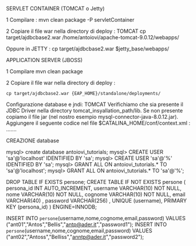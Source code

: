SERVLET CONTAINER  (TOMCAT o Jetty)

1 Compilare :
  mvn clean package -P servletContainer

2 Copiare il file war nella directory di deploy :
  TOMCAT
   cp target/ajdbcbase2.war /home/antoiovi/apache-tomcat-9.0.12/webapps/

 Oppure in JETTY :
   cp target/ajdbcbase2.war $jetty_base/webapps/

 APPLICATION SERVER (JBOSS)

  1 Compilare
    mvn clean package

  2 Copiare il file war nella directory di deploy :

    cp target/ajdbcbase2.war {EAP_HOME}/standalone/deployments/

Configurazione database e jndi:
TOMCAT
Verifichiamo che sia presente il JDBC Driver nella directory tomcat_insyallation_path/lib.
 Se non presente copiamo il file jar (nel nostro esempio mysql-connector-java-8.0.12.jar).
Aggiungere il seguente codice nel file $CATALINA_HOME/conf/context.xml :
<Context>
.......
 <!-- Aggiunto database   -->
  <Resource name="jdbc/mysqlantoioviDB" auth="Container" type="javax.sql.DataSource"
              maxTotal="100" maxIdle="30" maxWaitMillis="10000"
              username="sa" password="sa" driverClassName="com.mysql.jdbc.Driver"
              url="jdbc:mysql://localhost:3306/antoiovi_tutorials?&amp;serverTimezone=UTC"/>

</Context>



CREAZIONE database


mysql> create database antoiovi_tutorials;
mysql> CREATE USER 'sa'@'localhost' IDENTIFIED BY 'sa';
mysql> CREATE USER 'sa'@'%' IDENTIFIED BY 'sa';
mysql> GRANT ALL ON antoiovi_tutorials.* TO 'sa'@'localhost';
mysql> GRANT ALL ON antoiovi_tutorials.* TO 'sa'@'%';

DROP  TABLE IF  EXISTS persone;
CREATE TABLE IF NOT EXISTS persone (
    persona_id INT AUTO_INCREMENT,
    username VARCHAR(10) NOT NULL,
    nome VARCHAR(10) NOT NULL,
    cognome VARCHAR(10) NOT NULL,
    email VARCHAR(40) ,
    password VARCHAR(256) ,
    UNIQUE (username),
    PRIMARY KEY (persona_id)
)  ENGINE=INNODB;

INSERT INTO `persone`(username,nome,cognome,email,password) VALUES ("ant01","Antos","Bellis","antp@ader.it","password1");
INSERT INTO `persone`(username,nome,cognome,email,password) VALUES ("ant02","Antoss","Belliss","anntp@ader.it","password2");
